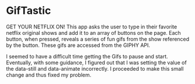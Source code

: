# GifTastic

GET YOUR NETFLIX ON! This app asks the user to type in their favorite netflix original shows and add it to an array of buttons on the page. Each button, when pressed, reveals a series of fun gifs from the show referenced by the button. These gifs are accessed from the GIPHY API. 

I seemed to have a difficult time getting the Gifs to pause and start. Eventually, with some guidance, I figured out that I was setting the value of the data-still and data-animate incorrectly. I proceeded to make this small change and thus fixed my problem. 
